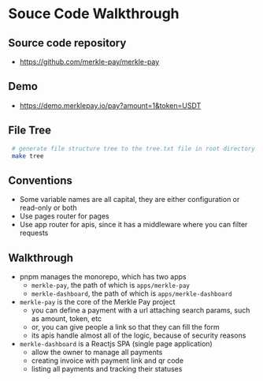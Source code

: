 # Souce Code Walkthrough

## Source code repository

- https://github.com/merkle-pay/merkle-pay

## Demo

- https://demo.merklepay.io/pay?amount=1&token=USDT

## File Tree

```sh
 # generate file structure tree to the tree.txt file in root directory
 make tree
```

## Conventions

- Some variable names are all capital, they are either configuration or read-only or both
- Use pages router for pages
- Use app router for apis, since it has a middleware where you can filter requests

## Walkthrough

- pnpm manages the monorepo, which has two apps
  - `merkle-pay`, the path of which is `apps/merkle-pay`
  - `merkle-dashboard`, the path of which is `apps/merkle-dashboard`
- `merkle-pay` is the core of the Merkle Pay project
  - you can define a payment with a url attaching search params, such as amount, token, etc
  - or, you can give people a link so that they can fill the form
  - its apis handle almost all of the logic, because of security reasons
- `merkle-dashboard` is a Reactjs SPA (single page application)
  - allow the owner to manage all payments
  - creating invoice with payment link and qr code
  - listing all payments and tracking their statuses
